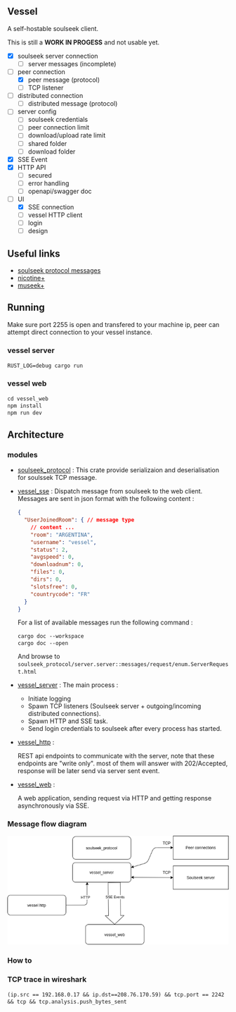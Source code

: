 ## Vessel 
A self-hostable soulseek client. 

This is still a **WORK IN PROGESS** and not usable yet.

- [x] soulseek server connection
   - [ ] server messages (incomplete)
- [ ] peer connection
  - [x] peer message (protocol)
  - [ ] TCP listener
- [ ] distributed connection
  - [ ] distributed message (protocol)
- [ ] server config
  - [ ] soulseek credentials
  - [ ] peer connection limit
  - [ ] download/upload rate limit
  - [ ] shared folder
  - [ ] download folder
- [x] SSE Event
- [x] HTTP API
  - [ ] secured 
  - [ ] error handling
  - [ ] openapi/swagger doc
- [ ] UI
  - [x] SSE connection
  - [ ] vessel HTTP client
  - [ ] login
  - [ ] design
  
## Useful links

- [soulseek protocol messages](https://nicotine-plus.github.io/nicotine-plus/doc/SLSKPROTOCOL.html#server-code-1)
- [nicotine+](https://github.com/Nicotine-Plus/nicotine-plus)
- [museek+](https://github.com/eLvErDe/museek-plus)

## Running

Make sure port 2255 is open and transfered to your machine ip, peer can attempt direct connection to your vessel instance. 

### vessel server

```shell
RUST_LOG=debug cargo run
```

### vessel web
```shell
cd vessel_web
npm install
npm run dev
```

## Architecture

### modules 

- [soulseek_protocol](soulseek_protocol) :
  This crate provide serializaion and deserialisation for soulssek TCP message.
  
- [vessel_sse](vessel_sse) : Dispatch message from soulseek to the web client.
    Messages are sent in json format with the following content : 
    ```json
  {
      "UserJoinedRoom": { // message type
        // content ...
        "room": "ARGENTINA",
        "username": "vessel",
        "status": 2,
        "avgspeed": 0,
        "downloadnum": 0,
        "files": 0,
        "dirs": 0,
        "slotsfree": 0,
        "countrycode": "FR"
      }
    }
    ```
  For a list of available messages run the following command : 
  ```shell
  cargo doc --workspace
  cargo doc --open
  ```
  And browse to `soulseek_protocol/server.server::messages/request/enum.ServerRequest.html`

  
- [vessel_server](vessel_server) :
  The main process : 
    - Initiate logging
    - Spawn TCP listeners (Soulseek server + outgoing/incoming distributed connections).
    - Spawn HTTP and SSE task.
    - Send login credentials to soulseek after every process has started.
  
  
- [vessel_http](vessel_http) : 

  REST api endpoints to communicate with the server, note that these endpoints are "write only".
  most of them will answer with 202/Accepted, response will be later send via server sent event.
  
- [vessel_web](vessel_web) :

  A web application, sending request via HTTP and getting response asynchronously via SSE. 

### Message flow diagram 

![Message flow diagram](docs/diagrams/architecture.png)

### How to 

### TCP trace in wireshark

```
(ip.src == 192.168.0.17 && ip.dst==208.76.170.59) && tcp.port == 2242 && tcp && tcp.analysis.push_bytes_sent
```